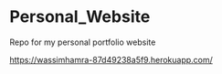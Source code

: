 # Personal_Website
Repo for my personal portfolio website

https://wassimhamra-87d49238a5f9.herokuapp.com/
